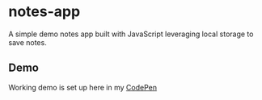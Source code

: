 # notes-app
A simple demo notes app built with JavaScript leveraging local storage to save notes.

## Demo
Working demo is set up here in my [CodePen](https://codepen.io/coysellers/full/zPYvYo/)
